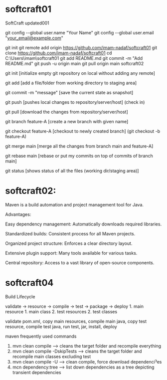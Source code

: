 # softcraft01
SoftCraft
updated001


git config --global user.name "Your Name"
git config --global user.email "your_email@example.com"

git init
git remote add origin https://github.com/imam-nadaf/softcraft01
git clone https://github.com/imam-nadaf/softcraft01
cd C:\Users\imam\softcraft01
git add README.md
git commit -m "Add README.md"
git push -u origin main
git pull origin main
softcraft02

git init [initialize empty git repository on local without adding any remote]

git add [add a file/folder from working directory to staging area]

git commit -m "message" [save the current state as snapshot]

git push [pushes local changes to repository/server/host] (check in)

git pull [download the changes from repository/server/host]

git branch feature-A [create a new branch with given name]

git checkout feature-A [checkout to newly created branch] (git checkout -b feature-A)

git merge main [merge all the changes from branch main and feature-A]

git rebase main [rebase or put my commits on top of commits of branch main]

git status [shows status of all the files (working dir/staging area)]

# softcraft02:
Maven is a build automation and project management tool for Java.

Advantages:

Easy dependency management: Automatically downloads required libraries.

Standardized builds: Consistent process for all Maven projects.

Organized project structure: Enforces a clear directory layout.

Extensive plugin support: Many tools available for various tasks.

Central repository: Access to a vast library of open-source components.


# softcraft04
Build Lifecycle

validate -> resource -> compile -> test -> package -> deploy
              1. main resource  1. main class
              2. test resources  2. test classes

validate pom.xml, copy main resources, compile main java, copy test resource, compile test java, run test, jar, install, deploy

maven frequently used commands
1. mvn clean compile --> cleans the target folder and recompile everything
2. mvn clean compile -DskipTests --> cleans the target folder and recompile main classes excluding test
3. mvn clean compile -U --> clean compile, force download dependenciˀes
4. mcn dependency:tree --> list down dependencies as a tree depicting transient dependencies
